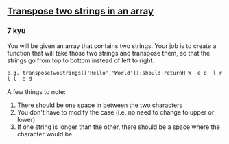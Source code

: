 <h2><a href=https://www.codewars.com/kata/581f4ac139dc423f04000b99/train/python target="_blank">Transpose two strings in an array</a></h2><h3>7 kyu</h3><p>You will be given an array that contains two strings. Your job is to create a function that will take those two strings and transpose them, so that the strings go from top to bottom instead of left to right.</p><pre><code class="language-javascript"><span class="cm-variable">e</span>.<span class="cm-property">g</span>. <span class="cm-property">transposeTwoStrings</span>([<span class="cm-string">'Hello'</span>,<span class="cm-string">'World'</span>]);<span class="cm-variable">should</span> <span class="cm-keyword">return</span><span class="cm-variable">H</span> <span class="cm-variable">W</span>  <span class="cm-variable">e</span> <span class="cm-variable">o</span>  <span class="cm-variable">l</span> <span class="cm-variable">r</span>  <span class="cm-variable">l</span> <span class="cm-variable">l</span>  <span class="cm-variable">o</span> <span class="cm-variable">d</span></code></pre><p>A few things to note:</p><ol><li>There should be one space in between the two characters</li><li>You don't have to modify the case (i.e. no need to change to upper or lower)</li><li>If one string is longer than the other, there should be a space where the character would be</li></ol>